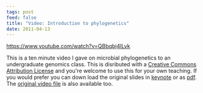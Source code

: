 ```yaml
---
tags: post
feed: false
title: "Video: Introduction to phylogenetics"
date: 2011-04-13
---
```


https://www.youtube.com/watch?v=QBbqbj4ILvk

This is a ten minute video I gave on microbial phylogenetics to an
undergraduate genomics class. This is disributed with a [Creative Commons
Attribution License][cca] and you're welcome to use this for your own teaching.
If you would prefer you can down load the original slides in [keynote][] or as
[pdf][]. The [original video file][video] is also available too.

[cca]: http://creativecommons.org/licenses/by/3.0/
[video]: http://uk-me-michaelbarton.s3.amazonaws.com/videos/2011-phylogenetics/video.mov.bz2
[pdf]: http://uk-me-michaelbarton.s3.amazonaws.com/videos/2011-phylogenetics/presentation.pdf.bz2
[keynote]: http://uk-me-michaelbarton.s3.amazonaws.com/videos/2011-phylogenetics/presentation.key.bz2
